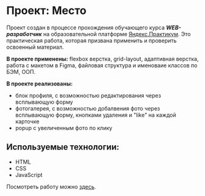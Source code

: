 # Проект: Место
Проект создан в процессе прохождения обучающего курса ***WEB-разработчик*** на образовательной платформе [Яндекс.Практикум](https://practicum.yandex.ru/ "Перейти").
Это практическая работа, которая призвана применить и проверить освоенный материал.

**В проекте применены:** flexbox верстка, grid-layout, адаптивная верстка, работа с макетом в Figma, файловая структура и именоваие классов по БЭМ, ООП.

**В проекте реализованы:**
* блок профиля, с возможностью редактирования через всплывающую форму
* фотогалерея, с возможностью добалвения фото через всплывающую форму, кнопками удаления и "like" на каждой карточке
* popup с увеличенным фото по клику

## Используемые технологии:
* HTML
* CSS
* JavaScript

Посмотреть работу можно [здесь](https://pave1an.github.io/mesto/ "Перейти").
